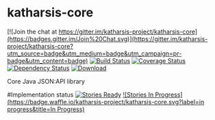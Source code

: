 # katharsis-core

[![Join the chat at https://gitter.im/katharsis-project/katharsis-core](https://badges.gitter.im/Join%20Chat.svg)](https://gitter.im/katharsis-project/katharsis-core?utm_source=badge&utm_medium=badge&utm_campaign=pr-badge&utm_content=badge)
[![Build Status](https://travis-ci.org/katharsis-project/katharsis-core.svg?branch=development)](https://travis-ci.org/katharsis-project/katharsis-core)
[![Coverage Status](https://coveralls.io/repos/katharsis-project/katharsis-core/badge.svg?branch=development)](https://coveralls.io/r/katharsis-project/katharsis-core?branch=development)
[![Dependency Status](https://www.versioneye.com/user/projects/5530cfa410e714f9e5000dc3/badge.svg?style=flat)](https://www.versioneye.com/user/projects/5530cfa410e714f9e5000dc3)
[ ![Download](https://api.bintray.com/packages/katharsis-project/maven/katharsis/images/download.svg) ](https://bintray.com/katharsis-project/maven/katharsis/_latestVersion)


Core Java JSON:API library

#Implementation status
[![Stories Ready](https://badge.waffle.io/katharsis-project/katharsis-core.svg?label=ready&title=Ready)]()
[![Stories In Progress](https://badge.waffle.io/katharsis-project/katharsis-core.svg?label=in progress&title=In Progress)]()
